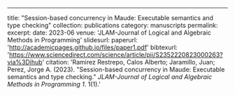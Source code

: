 ---
title: "Session-based concurrency in Maude: Executable semantics and type checking"
collection: publications
category: manuscripts
permalink: 
excerpt: 
date: 2023-06
venue: 'JLAM-Journal of Logical and Algebraic Methods in Programming'
slidesurl: 
paperurl: 'http://academicpages.github.io/files/paper1.pdf'
bibtexurl: 'https://www.sciencedirect.com/science/article/pii/S2352220823000263?via%3Dihub'
citation: 'Ramirez Restrepo, Calos Alberto; Jaramillo, Juan; Perez, Jorge A. (2023). &quot;Session-based concurrency in Maude: Executable semantics and type checking.&quot; <i>JLAM-Journal of Logical and Algebraic Methods in Programming 1</i>. 1(1).'


